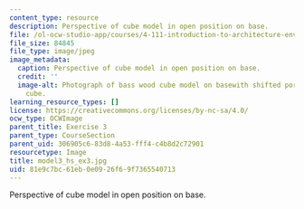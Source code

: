 ```yaml
---
content_type: resource
description: Perspective of cube model in open position on base.
file: /ol-ocw-studio-app/courses/4-111-introduction-to-architecture-environmental-design-spring-2014/81e9c7bc61eb0e0926f69f7365540713_model3_hs_ex3.jpg
file_size: 84845
file_type: image/jpeg
image_metadata:
  caption: Perspective of cube model in open position on base.
  credit: ''
  image-alt: Photograph of bass wood cube model on basewith shifted portions of the
    cube.
learning_resource_types: []
license: https://creativecommons.org/licenses/by-nc-sa/4.0/
ocw_type: OCWImage
parent_title: Exercise 3
parent_type: CourseSection
parent_uid: 306905c6-83d8-4a53-fff4-c4b8d2c72901
resourcetype: Image
title: model3_hs_ex3.jpg
uid: 81e9c7bc-61eb-0e09-26f6-9f7365540713
---
```

Perspective of cube model in open position on base.